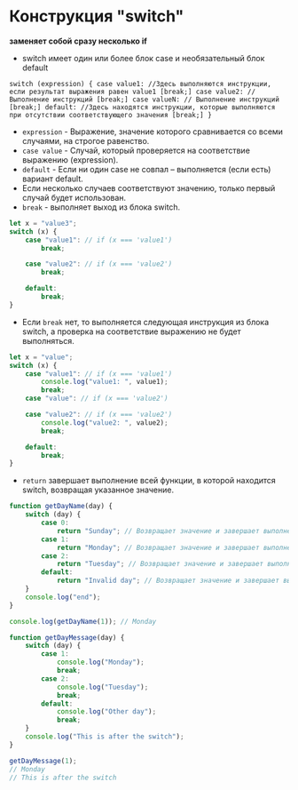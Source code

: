 # Конструкция "switch"

**заменяет собой сразу несколько if**

-   switch имеет один или более блок case и необязательный блок default

`switch (expression) { case value1: //Здесь выполняются инструкции, если результат выражения равен value1 [break;] case value2: // Выполнение инструкций [break;] case valueN: // Выполнение инструкций [break;] default: //Здесь находятся инструкции, которые выполняются при отсутствии соответствующего значения [break;] }`

-   `expression` - Выражение, значение которого сравнивается со всеми случаями, на строгое равенство.
-   `case value` - Случай, который проверяется на соответствие выражению (expression).
-   `default` - Если ни один case не совпал – выполняется (если есть) вариант default.
-   Если несколько случаев соответствуют значению, только первый случай будет использован.
-   `break` - выполняет выход из блока switch.

```js
let x = "value3";
switch (x) {
    case "value1": // if (x === 'value1')
        break;

    case "value2": // if (x === 'value2')
        break;

    default:
        break;
}
```

-   Если `break` нет, то выполняется следующая инструкция из блока switch, а проверка на соответствие выражению не будет выполняться.

```js
let x = "value";
switch (x) {
    case "value1": // if (x === 'value1')
        console.log("value1: ", value1);
        break;
    case "value": // if (x === 'value2')

    case "value2": // if (x === 'value2')
        console.log("value2: ", value2);
        break;

    default:
        break;
}
```

-   `return` завершает выполнение всей функции, в которой находится switch, возвращая указанное значение.

```js
function getDayName(day) {
    switch (day) {
        case 0:
            return "Sunday"; // Возвращает значение и завершает выполнение функции
        case 1:
            return "Monday"; // Возвращает значение и завершает выполнение функции
        case 2:
            return "Tuesday"; // Возвращает значение и завершает выполнение функции
        default:
            return "Invalid day"; // Возвращает значение и завершает выполнение функции
    }
    console.log("end");
}

console.log(getDayName(1)); // Monday

function getDayMessage(day) {
    switch (day) {
        case 1:
            console.log("Monday");
            break;
        case 2:
            console.log("Tuesday");
            break;
        default:
            console.log("Other day");
            break;
    }
    console.log("This is after the switch");
}

getDayMessage(1);
// Monday
// This is after the switch
```
